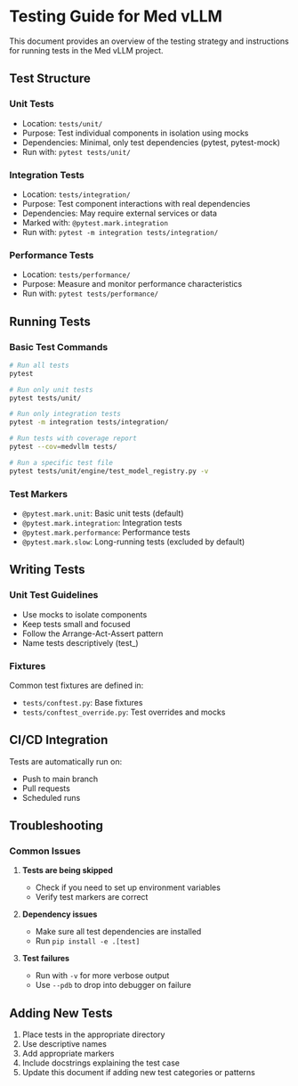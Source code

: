# Testing Guide for Med vLLM

This document provides an overview of the testing strategy and instructions for running tests in the Med vLLM project.

## Test Structure

### Unit Tests
- Location: `tests/unit/`
- Purpose: Test individual components in isolation using mocks
- Dependencies: Minimal, only test dependencies (pytest, pytest-mock)
- Run with: `pytest tests/unit/`

### Integration Tests
- Location: `tests/integration/`
- Purpose: Test component interactions with real dependencies
- Dependencies: May require external services or data
- Marked with: `@pytest.mark.integration`
- Run with: `pytest -m integration tests/integration/`

### Performance Tests
- Location: `tests/performance/`
- Purpose: Measure and monitor performance characteristics
- Run with: `pytest tests/performance/`

## Running Tests

### Basic Test Commands

```bash
# Run all tests
pytest

# Run only unit tests
pytest tests/unit/

# Run only integration tests
pytest -m integration tests/integration/

# Run tests with coverage report
pytest --cov=medvllm tests/

# Run a specific test file
pytest tests/unit/engine/test_model_registry.py -v
```

### Test Markers

- `@pytest.mark.unit`: Basic unit tests (default)
- `@pytest.mark.integration`: Integration tests
- `@pytest.mark.performance`: Performance tests
- `@pytest.mark.slow`: Long-running tests (excluded by default)

## Writing Tests

### Unit Test Guidelines
- Use mocks to isolate components
- Keep tests small and focused
- Follow the Arrange-Act-Assert pattern
- Name tests descriptively (test_<method>_<scenario>_<expected>)

### Fixtures
Common test fixtures are defined in:
- `tests/conftest.py`: Base fixtures
- `tests/conftest_override.py`: Test overrides and mocks

## CI/CD Integration

Tests are automatically run on:
- Push to main branch
- Pull requests
- Scheduled runs

## Troubleshooting

### Common Issues

1. **Tests are being skipped**
   - Check if you need to set up environment variables
   - Verify test markers are correct

2. **Dependency issues**
   - Make sure all test dependencies are installed
   - Run `pip install -e .[test]`

3. **Test failures**
   - Run with `-v` for more verbose output
   - Use `--pdb` to drop into debugger on failure

## Adding New Tests

1. Place tests in the appropriate directory
2. Use descriptive names
3. Add appropriate markers
4. Include docstrings explaining the test case
5. Update this document if adding new test categories or patterns
